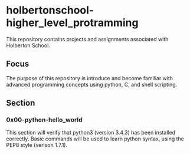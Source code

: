 # holbertonschool-higher_level_protramming

This repository contains projects and assignments associated with Holberton School.

## Focus

The purpose of this repository is introduce and become familiar with advanced programming concepts using python, C, and shell scripting. 

## Section
### 0x00-python-hello_world
This section will verify that python3 (version 3.4.3) has been installed correctly. Basic commands will be used to learn python syntax, using the PEP8 style (verison 1.7.1). 